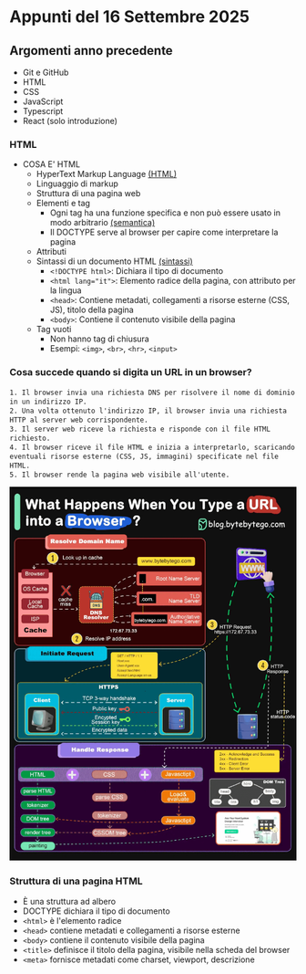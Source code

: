 # Appunti del 16 Settembre 2025

## Argomenti anno precedente
- Git e GitHub
- HTML 
- CSS
- JavaScript
- Typescript
- React (solo introduzione)

### HTML
- COSA E' HTML
    - HyperText Markup Language [(HTML)](./definizioni/semantica.md "Definizione di HTML")
    - Linguaggio di markup
    - Struttura di una pagina web
    - Elementi e tag
        - Ogni tag ha una funzione specifica e non può essere usato in modo arbitrario [(semantica)](./definizioni/semantica.md "Definizione di semantica")
        - Il DOCTYPE serve al browser per capire come interpretare la pagina
    - Attributi
    - Sintassi di un documento HTML [(sintassi)](./definizioni/semantica.md "Definizione di sintassi")
        - `<!DOCTYPE html>`: Dichiara il tipo di documento
        - `<html lang="it">`: Elemento radice della pagina, con attributo per la lingua
        - `<head>`: Contiene metadati, collegamenti a risorse esterne (CSS, JS), titolo della pagina
        - `<body>`: Contiene il contenuto visibile della pagina
    - Tag vuoti
        - Non hanno tag di chiusura
        - Esempi: `<img>`, `<br>`, `<hr>`, `<input>`

### Cosa succede quando si digita un URL in un browser? 
    1. Il browser invia una richiesta DNS per risolvere il nome di dominio in un indirizzo IP.
    2. Una volta ottenuto l'indirizzo IP, il browser invia una richiesta HTTP al server web corrispondente. 
    3. Il server web riceve la richiesta e risponde con il file HTML richiesto.
    4. Il browser riceve il file HTML e inizia a interpretarlo, scaricando eventuali risorse esterne (CSS, JS, immagini) specificate nel file HTML.
    5. Il browser rende la pagina web visibile all'utente.

![Cosa succede?](./URL.gif "Cosa succede quando si digita un URL in un browser?")

### Struttura di una pagina HTML
- È una struttura ad albero
- DOCTYPE dichiara il tipo di documento
- `<html>` è l'elemento radice
- `<head>` contiene metadati e collegamenti a risorse esterne
- `<body>` contiene il contenuto visibile della pagina
- `<title>` definisce il titolo della pagina, visibile nella scheda del browser
- `<meta>` fornisce metadati come charset, viewport, descrizione


